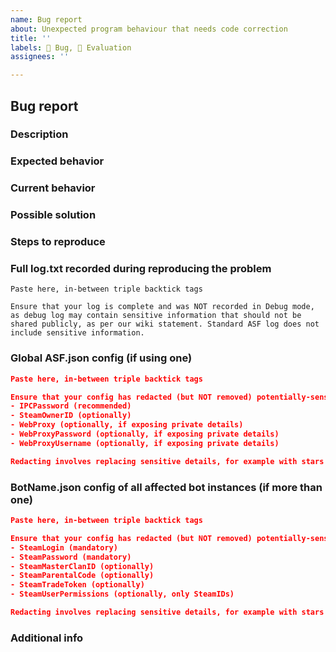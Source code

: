 ```yaml
---
name: Bug report
about: Unexpected program behaviour that needs code correction
title: ''
labels: 🐛 Bug, 👀 Evaluation
assignees: ''

---
```


<!--
I fully read and understood contributing guidelines of ASF available under https://github.com/JustArchiNET/ArchiSteamFarm/blob/main/.github/CONTRIBUTING.md and I believe that my issue is valid - it requires a response from ASF development team, and not ASF support.

ASF GITHUB ISSUES IS NOT A PROPER PLACE FOR ANY TECHNICAL SUPPORT RELATED TO USING THE PROGRAM.

I UNDERSTAND THAT IF MY ISSUE IS NOT MEETING CONTRIBUTING GUIDELINES SPECIFIED ABOVE, ESPECIALLY IF IT'S A QUESTION OR TECHNICAL ISSUE THAT IS NOT RELATED TO ASF DEVELOPMENT IN ANY WAY, THEN IT WILL BE CLOSED AND LEFT UNANSWERED.

Feel free to remove our notice and fill the template below with your details.
-->

## Bug report

### Description

<!-- Short explanation of what you were going to do, what did you want to accomplish? -->

### Expected behavior

<!-- What did you expect to happen? -->

### Current behavior

<!-- What happened instead? -->

### Possible solution

<!-- Not mandatory, but you can suggest a fix/reason for the bug, if known to you. -->

### Steps to reproduce

<!-- Every command or action that happened after launching ASF, which leads to the bug. -->
<!-- If launching ASF with provided configs (below) is everything that is needed, then this section is not mandatory. -->

### Full log.txt recorded during reproducing the problem

```text
Paste here, in-between triple backtick tags

Ensure that your log is complete and was NOT recorded in Debug mode, as debug log may contain sensitive information that should not be shared publicly, as per our wiki statement. Standard ASF log does not include sensitive information.
```

### Global ASF.json config (if using one)

```json
Paste here, in-between triple backtick tags

Ensure that your config has redacted (but NOT removed) potentially-sensitive properties, such as:
- IPCPassword (recommended)
- SteamOwnerID (optionally)
- WebProxy (optionally, if exposing private details)
- WebProxyPassword (optionally, if exposing private details)
- WebProxyUsername (optionally, if exposing private details)

Redacting involves replacing sensitive details, for example with stars (***). You should refrain from removing config lines entirely, as their pure existence may be relevant and should be preserved.
```

### BotName.json config of all affected bot instances (if more than one)

```json
Paste here, in-between triple backtick tags

Ensure that your config has redacted (but NOT removed) potentially-sensitive properties, such as:
- SteamLogin (mandatory)
- SteamPassword (mandatory)
- SteamMasterClanID (optionally)
- SteamParentalCode (optionally)
- SteamTradeToken (optionally)
- SteamUserPermissions (optionally, only SteamIDs)

Redacting involves replacing sensitive details, for example with stars (***). You should refrain from removing config lines entirely, as their pure existence may be relevant and should be preserved.
```

### Additional info

<!-- Everything else you consider worthy that we didn't ask for. -->
